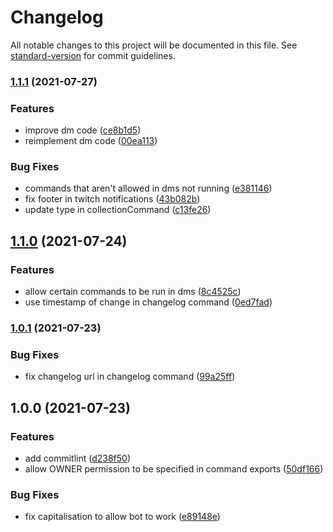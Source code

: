 # Changelog

All notable changes to this project will be documented in this file. See [standard-version](https://github.com/conventional-changelog/standard-version) for commit guidelines.

### [1.1.1](https://github.com/jamesatjaminit/Jam-Bot/compare/v1.1.0...v1.1.1) (2021-07-27)


### Features

* improve dm code ([ce8b1d5](https://github.com/jamesatjaminit/Jam-Bot/commit/ce8b1d584209820fbb95b02346f585cdf9e8306e))
* reimplement dm code ([00ea113](https://github.com/jamesatjaminit/Jam-Bot/commit/00ea113796e8a61ebe322ac782be0f030f75bd5a))


### Bug Fixes

* commands that aren't allowed in dms not running ([e381146](https://github.com/jamesatjaminit/Jam-Bot/commit/e3811465d923c6450842c5cc02293ed0c047bd35))
* fix footer in twitch notifications ([43b082b](https://github.com/jamesatjaminit/Jam-Bot/commit/43b082b733021a62ee25dc3ebb7b71cbc1046df3))
* update type in collectionCommand ([c13fe26](https://github.com/jamesatjaminit/Jam-Bot/commit/c13fe26353c4591ab938635e6307c92293afacb8))

## [1.1.0](https://github.com/jamesatjaminit/Jam-Bot/compare/v1.0.2...v1.1.0) (2021-07-24)


### Features

* allow certain commands to be run in dms ([8c4525c](https://github.com/jamesatjaminit/Jam-Bot/commit/8c4525c515b6046795cb8ee6b12b2beab03958e6))
* use timestamp of change in changelog command ([0ed7fad](https://github.com/jamesatjaminit/Jam-Bot/commit/0ed7fad21937209837888b257fc2a146500f4bd6))


### [1.0.1](https://github.com/jamesatjaminit/Jam-Bot/compare/v1.0.0...v1.0.1) (2021-07-23)


### Bug Fixes

* fix changelog url in changelog command ([99a25ff](https://github.com/jamesatjaminit/Jam-Bot/commit/99a25ff65d935459a734be3747c02eefbd28a5c4))

## 1.0.0 (2021-07-23)


### Features

* add commitlint ([d238f50](https://github.com/jamesatjaminit/Jam-Bot/commit/d238f506b0641b4efe32ff22b356cfba40bf1b2e))
* allow OWNER permission to be specified in command exports ([50df166](https://github.com/jamesatjaminit/Jam-Bot/commit/50df1660bfb6eb9dd30a62cde0843f94fb8869de))


### Bug Fixes

* fix capitalisation to allow bot to work ([e89148e](https://github.com/jamesatjaminit/Jam-Bot/commit/e89148eba213ec1751bd4abf8f931ce8bd1777ae))
